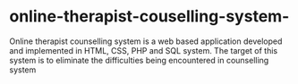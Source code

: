 # online-therapist-couselling-system-
Online therapist counselling system is a web based application developed and implemented in HTML, CSS, PHP and SQL system. The target of this system is to eliminate the difficulties being encountered in counselling system
